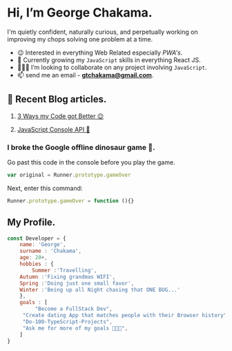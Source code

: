 # Hi, I’m George Chakama. 

I'm quietly confident, naturally curious, and perpetually working on improving my chops solving one problem at a time.

- 😉 Interested in everything Web Related especially *PWA's*.
- 🌱 Currently growing my ``JavaScript`` skills in everything React JS.
- 👨🏾‍🏭 I’m looking to collaborate on any project involving ``JavaScript``. 
- 📫 send me an email - **gtchakama@gmail.com**.

## 📔 Recent Blog articles. 

1. [3 Ways my Code got Better 😉 ](https://www.chakama.co.zw/ways-that-improved-my-coding)

2. [JavaScript Console API 💬](https://www.chakama.co.zw/console-api)



### I broke the Google offline dinosaur game 🤫.
Go past this code in the console before you play the game.


``` Javascript 
var original = Runner.prototype.gameOver

```

Next, enter this command:

```Javascript 
Runner.prototype.gameOver = function (){}
```

## My Profile. 

``` Javascript
const Developer = { 
    name: 'George',
    surname : 'Chakama', 
    age: 20+,
    hobbies : {
        Summer :'Travelling',
	Autumn :'Fixing grandmas WIFI',
	Spring :'Doing just one small favor',
	Winter :'Being up all Night chasing that ONE BUG...'
    }, 
    goals : [
         "Become a FullStack Dev", 
	 "Create dating App that matches people with their Browser history", 
	 "Do-100-TypeScript-Projects", 
	 "Ask me for more of my goals 👨🏼‍💻", 
	] 
}
```

<!---
 ## Who am I?
 ```python
 
//code makes no sense but...

 class WhoAmI:
 	user = 'George Chakama'
	current_addiction = "Building awesome React Apps and learning the React Eco-system"
	hobbies && skills = [
				'Travelling',
				'Fixing grandma's WIFI',
				'Doing just one small favor',
				'Being up all Night chasing that ONE BUG...'
			]
	
	def getCity():
		return Harare_ZW()
	
	def Goals():
		Become a FullStack Dev()
		Create dating App that matches people with their Browser history()
		Do-100-TypeScript-Projects()
		Ask me for more of my goals 👨🏼‍💻  ;)
	
 ```

gtchakama/gtchakama is a ✨ special ✨ repository because its `README.md` (this file) appears on your GitHub profile.
You can click the Preview link to take a look at your changes.
--->

